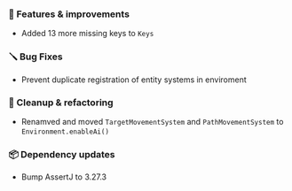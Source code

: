 ### 🚀 Features & improvements

- Added 13 more missing keys to `Keys`

### 🪛 Bug Fixes

- Prevent duplicate registration of entity systems in enviroment

### 🧽 Cleanup & refactoring

- Renamved and moved `TargetMovementSystem` and `PathMovementSystem` to `Environment.enableAi()`

### 📦 Dependency updates

- Bump AssertJ to 3.27.3